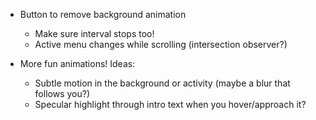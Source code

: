 -   Button to remove background animation
    -   Make sure interval stops too!
    -   Active menu changes while scrolling (intersection observer?)

-   More fun animations! Ideas:
    -   Subtle motion in the background or activity (maybe a blur that follows you?)
    -   Specular highlight through intro text when you hover/approach it?
